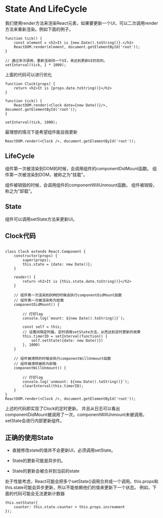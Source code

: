 # State And LifeCycle

我们使用render方法来渲染React元素，如果要更新一个UI，可以二次调用render方法来重新渲染。例如下面的例子。

``` JSX
function tick() {
    const element = <h2>It is {new Date().toString()}.</h2>
    ReactDOM.render(element, document.getElementById('root'));
}

// 通过多次调用，重新渲染同一个UI，来达到更新UI的目的。
setInterval(tick, 1 * 1000);
```

上面的代码可以进行优化
``` JSX
function Clock(props) {
    return <h2>It is {props.date.toString()}</h2>
}

function tick() {
    ReactDOM.render(<Clock date={new Date()}/>, document.getElementById('root'));
}

setInterval(tick, 1000);
```

最理想的情况下是希望组件能自我更新
``` JSX
ReactDOM.render(<Clock />, document.getElementById('root'));
```

## LifeCycle

组件第一次被渲染到DOM的时候，会调用组件的componentDidMount函数。
组件第一次被渲染到DOM，被称之为"挂载"。

组件被销毁的时候，会调用组件的componentWillUnmount函数。
组件被销毁，称之为"卸载"。

## State

组件可以调用setState方法来更新UI。

## Clock代码

``` JSX

class Clock extends React.Component {
    constructor(props) {
        super(props);
        this.state = {date: new Date()};
    }

    render() {
        return <h2>It is {this.state.date.toString()}</h2>
    }

    // 组件第一次渲染到DOM的时候会执行componentDidMount函数
    // 组件第一次被渲染称为挂载
    componentDidMount() {

        // 打印log
        console.log(`mount: ${new Date().toString()}`);

        const self = this;
        // 设置间隔定时器，定时调用setState方法，从而达到定时更新的效果
        this.timerID = setInterval(function() {
            self.setState({date: new Date()})
        }, 1000)
    }

    // 组件被清除的时候会执行componentWillUnmount函数
    // 组件被清除被称为卸载
    componentWillUnmount() {

        // 打印log
        console.log(`unmount: ${new Date().toString()}`);
        clearInterval(this.timerID);
    }
}
ReactDOM.render(<Clock />, document.getElementById('root'));
```

上述的代码即实现了Clock的定时更新。
并且从日志可以看出componentDidMount被调用了一次，componentWillUnmount未被调用，setState会进行内部更新组件。


## 正确的使用State

- 直接修改state的值并不会更新UI，必须调用setState。

- State的更新可能是异步的。

- State的更新会被合并到当前的state

处于性能考虑，React可能会把多个setState()调用合并成一个调用。this.props和this.state可能会异步更新，所以不能依赖他们的值来更新下一个状态。
例如，下面的代码可能会无法更新计数器
``` JSX
this.setState({
    counter: this.state.counter + this.props.increament
});
```